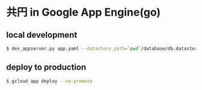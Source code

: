 # 共円 in Google App Engine(go)

## local development

```sh
$ dev_appserver.py app.yaml --datastore_path=`pwd`/database/db.datastore -A my-android-server
```

## deploy to production

```sh
$ gcloud app deploy --no-promote
```
